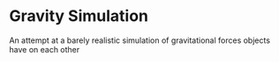 # Gravity Simulation
 An attempt at a barely realistic simulation of gravitational forces objects have on each other
